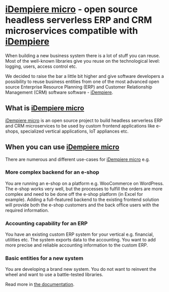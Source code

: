 # [iDempiere micro](https://idempiere-micro.github.io/) - open source headless serverless ERP and CRM microservices compatible with [iDempiere](http://www.idempiere.org/)

When building a new business system there is a lot of stuff you can reuse. Most of the well-known libraries give you reuse on the technological level: logging, users, access control etc.

We decided to raise the bar a little bit higher and give software developers a possibility to reuse business entities from one of the most advanced open source Enterprise Resource Planning (ERP) and Customer Relationship Management (CRM) software software - [iDempiere](http://www.idempiere.org/).

## What is [iDempiere micro](https://idempiere-micro.github.io/)
[iDempiere micro](https://idempiere-micro.github.io/) is an open source project to build headless serverless ERP and CRM microservices to be used by custom frontend applications like e-shops, specialized vertical applications, IoT appliances etc.

## When you can use [iDempiere micro](https://idempiere-micro.github.io/)
There are numerous and different use-cases for [iDempiere micro](https://idempiere-micro.github.io/) e.g.

### More complex backend for an e-shop
You are running an e-shop on a platform e.g. WooCommerce on WordPress. The e-shop works very well, but the processes to fulfill the orders are more complex and need to be done off the e-shop platform (in Excel for example). Adding a full-featured backend to the existing frontend solution will provide both the e-shop customers and the back office users with the required information.

### Accounting capability for an ERP
You have an existing custom ERP system for your vertical e.g. financial, utilities etc. The system exports data to the accounting. You want to add more precise and reliable accounting information to the custom ERP.

### Basic entities for a new system
You are developing a brand new system. You do not want to reinvent the wheel and want to use a battle-tested libraries.

Read more in [the documentation](https://github.com/iDempiere-micro/Docs).

<script language="javascript">

window.location.href = "https://idempiere-micro.github.io/"

</script>
